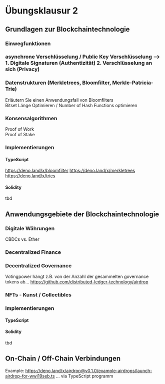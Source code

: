 # Übungsklausur 2

## Grundlagen zur Blockchaintechnologie
### Einwegfunktionen

### asynchrone Verschlüsselung / Public Key Verschlüsselung --> 1. Digitale Signaturen (Authentizität) 2. Verschlüsselung an sich (Privacy)

### Datenstrukturen (Merkletrees, Bloomfilter, Merkle-Patricia-Trie)
Erläutern Sie einen Anwendungsfall von Bloomfilters   
Bitset Länge Optimieren / Number of Hash Functions optimieren   


### Konsensalgorithmen 
Proof of Work  
Proof of Stake 

### Implementierungen 
#### TypeScript
https://deno.land/x/bloomfilter
https://deno.land/x/merkletrees
https://deno.land/x/tries

#### Solidity
tbd

## Anwendungsgebiete der Blockchaintechnologie
### Digitale Währungen 
CBDCs vs. Ether

### Decentralized Finance

### Decentralized Governance 
Votingpower hängt z.B. von der Anzahl der gesammelten governance tokens ab... 
https://github.com/distributed-ledger-technology/airdrop

### NFTs - Kunst / Collectibles

### Implementierungen 
#### TypeScript


#### Solidity
tbd


## On-Chain / Off-Chain Verbindungen
Example: https://deno.land/x/airdrop@v0.1.0/example-airdrops/launch-airdrop-for-wwi19seb.ts ... via TypeScript programm






